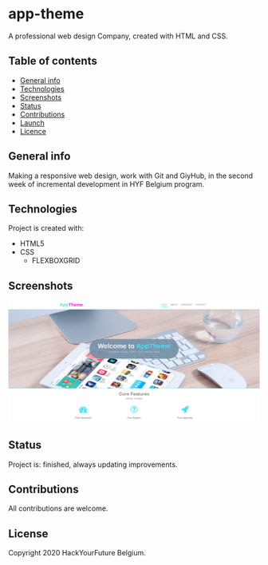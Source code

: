# app-theme

A professional web design Company, created with HTML and CSS.

## Table of contents

- [General info](#general-info)
- [Technologies](#technologies)
- [Screenshots](#Screenshots)
- [Status](#status)
- [Contributions](#contributions)
- [Launch](https://rago89.github.io/app-theme/.)
- [Licence](#License)

## General info

Making a responsive web design, work with Git and GiyHub, in the second week of incremental development in HYF Belgium program.

## Technologies

Project is created with:

- HTML5
- CSS
  - FLEXBOXGRID

## Screenshots

![Homepage Screenshot](img/Screenshot.png)

## Status

Project is: finished, always updating improvements.

## Contributions

All contributions are welcome.

## License

Copyright 2020 HackYourFuture Belgium.
